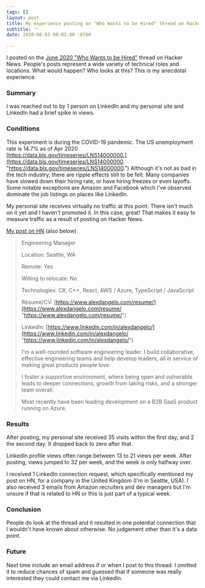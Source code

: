 ```yaml
---
tags: []
layout: post
title: My experience posting on "Who Wants to be Hired" thread on Hacker News
subtitle: ''
date: 2020-06-03 06:03:00 -0700

---
```

I posted on the [June 2020 "Who Wants to be Hired"](https://news.ycombinator.com/item?id=23379194) thread on Hacker News. People's posts represent a wide variety of technical roles and locations. What would happen? Who looks at this? This is my anecdotal experience.

### Summary

I was reached out to by 1 person on LinkedIn and my personal site and LinkedIn had a brief spike in views.

### Conditions

This experiment is during the COVID-19 pandemic. The US unemployment rate is 14.7% as of Apr 2020 [https://data.bls.gov/timeseries/LNS14000000.](https://data.bls.gov/timeseries/LNS14000000. "https://data.bls.gov/timeseries/LNS14000000.") Although it's not as bad in the tech industry, there are ripple effects still to be felt. Many companies have slowed down their hiring rate, or have hiring freezes or even layoffs. Some notable exceptions are Amazon and Facebook which I've observed dominate the job listings on places like LinkedIn. 

My personal site receives virtually no traffic at this point. There isn't much on it yet and I haven't promoted it. In this case, great! That makes it easy to measure traffic as a result of posting on Hacker News.

[My post on HN](https://news.ycombinator.com/item?id=23384265) (also below)

> Engineering Manager
>
> Location: Seattle, WA
>
> Remote: Yes
>
> Willing to relocate: No
>
> Technologies: C#, C++, React, AWS / Azure, TypeScript / JavaScript
>
> Résumé/CV: [https://www.alexdangelo.com/resume/](https://www.alexdangelo.com/resume/ "https://www.alexdangelo.com/resume/")
>
> LinkedIn: [https://www.linkedin.com/in/alexdangelo/](https://www.linkedin.com/in/alexdangelo/ "https://www.linkedin.com/in/alexdangelo/")
>
> I'm a well-rounded software engineering leader. I build collaborative, effective engineering teams and help develop leaders, all in service of making great products people love.
>
> I foster a supportive environment, where being open and vulnerable leads to deeper connections, growth from taking risks, and a stronger team overall.
>
> Most recently have been leading development on a B2B SaaS product running on Azure.

### Results

After posting, my personal site received 35 visits within the first day, and 2 the second day. It dropped back to zero after that.

LinkedIn profile views often range between 13 to 21 views per week. After posting, views jumped to 32 per week, and the week is only halfway over. 

I received 1 LinkedIn connection request, which specifically mentioned my post on HN, for a company in the United Kingdom (I'm in Seattle, USA). I also received 3 emails from Amazon recruiters and dev managers but I'm unsure if that is related to HN or this is just part of a typical week. 

### Conclusion

People do look at the thread and it resulted in one potential connection that I wouldn't have known about otherwise. No judgement other than it's a data point. 

### Future

Next time include an email address if or when I post to this thread. I omitted it to reduce chances of spam and guessed that if someone was really interested they could contact me via LinkedIn.